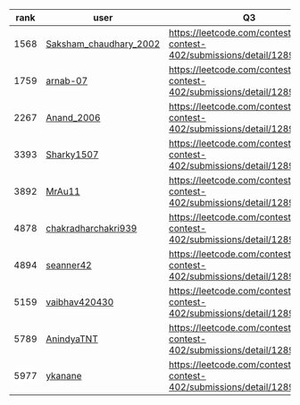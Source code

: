 | rank | user | Q3   |
| ---- | ---- | ---- |
| 1568 | [Saksham_chaudhary_2002](https://leetcode.com/u/Saksham_chaudhary_2002) | https://leetcode.com/contest/weekly-contest-402/submissions/detail/1289704348 |
| 1759 | [arnab-07](https://leetcode.com/u/arnab-07) | https://leetcode.com/contest/weekly-contest-402/submissions/detail/1289594096 |
| 2267 | [Anand_2006](https://leetcode.com/u/Anand_2006) | https://leetcode.com/contest/weekly-contest-402/submissions/detail/1289632436 |
| 3393 | [Sharky1507](https://leetcode.com/u/Sharky1507) | https://leetcode.com/contest/weekly-contest-402/submissions/detail/1289689595 |
| 3892 | [MrAu11](https://leetcode.com/u/MrAu11) | https://leetcode.com/contest/weekly-contest-402/submissions/detail/1289685636 |
| 4878 | [chakradharchakri939](https://leetcode.com/u/chakradharchakri939) | https://leetcode.com/contest/weekly-contest-402/submissions/detail/1289678519 |
| 4894 | [seanner42](https://leetcode.com/u/seanner42) | https://leetcode.com/contest/weekly-contest-402/submissions/detail/1289719134 |
| 5159 | [vaibhav420430](https://leetcode.com/u/vaibhav420430) | https://leetcode.com/contest/weekly-contest-402/submissions/detail/1289726256 |
| 5789 | [AnindyaTNT](https://leetcode.com/u/AnindyaTNT) | https://leetcode.com/contest/weekly-contest-402/submissions/detail/1289720828 |
| 5977 | [ykanane](https://leetcode.com/u/ykanane) | https://leetcode.com/contest/weekly-contest-402/submissions/detail/1289728224 |
